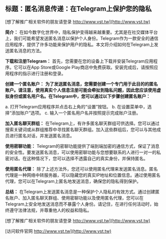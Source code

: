 ## **标题：匿名消息传递：在Telegram上保护您的隐私**

[想了解推广相关软件的朋友请登录 http://www.vst.tw](http://www.vst.tw)

**简介：**
在如今数字化世界中，隐私保护变得越来越重要。尤其是在社交媒体平台上，我们可能希望发送匿名消息以保护个人身份。Telegram作为一款安全的通信应用程序，提供了许多功能来保护用户的隐私。本文将介绍如何在Telegram上发送匿名消息的方法。

**下载和注册Telegram：**
首先，您需要在您的设备上下载并安装Telegram应用程序。它可以在App Store或Google Play商店中免费获取。安装完成后，请按照应用程序的指示进行注册和登录。

**创建一个匿名账户：**
**为了发送匿名消息，您需要创建一个专门用于此目的的匿名账户。请注意，使用真实个人信息注册可能会牵扯到隐私问题，因此您应该使用虚拟身份或匿名用户名。在Telegram中，您可以通过以下步骤创建匿名账户：**

a. 打开Telegram应用程序并点击右上角的“设置”按钮。
b. 在设置菜单中，选择“添加账户”选项。
c. 输入一个匿名用户名并按照提示完成账户注册。

**加入匿名聊天群组：**
在Telegram上，有许多匿名聊天群组可供选择。您可以通过搜索关键词或从群组推荐中寻找匿名聊天群组。加入这些群组后，您可以与其他成员进行匿名对话，并发送匿名消息。

**使用密聊功能：**
Telegram的密聊功能提供了端到端加密的通信方式，保证了消息的安全性。要发送匿名消息，可以使用密聊功能与您想要联系的人进行一对一的私密对话。在这种情况下，您可以选择不透露自己的真实身份，并保持匿名。

**使用匿名代理：**
除了上述方法外，您还可以使用匿名代理来发送匿名消息。匿名代理是一种网络中转服务器，可以隐藏您的真实IP地址和位置信息。通过使用匿名代理，您可以在Telegram上匿名地发送消息，确保您的隐私得到保护。

**总结：**
在Telegram上发送匿名消息是一种保护个人隐私的有效方式。通过创建匿名账户、加入匿名聊天群组、使用密聊功能以及使用匿名代理，您可以在Telegram上安全地发送消息而不暴露个人身份。请记住，在进行任何活动时，始终遵守法律法规，并尊重他人的权益和隐私。

[想了解推广相关软件的朋友请登录 http://www.vst.tw](http://www.vst.tw)


[访问软件官网 http://www.vst.tw](http://www.vst.tw)
